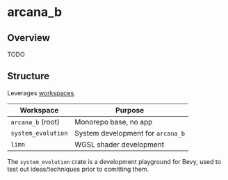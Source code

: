 # arcana_b

## Overview

TODO

## Structure

Leverages [workspaces](https://doc.rust-lang.org/cargo/reference/workspaces.html).

| Workspace               | Purpose                                                             |
| ----------------------- | ------------------------------------------------------------------- |
| `arcana_b` (root)       | Monorepo base, no app                                               |
| `system_evolution`      | System development for `arcana_b`                                   |
| `limn`                  | WGSL shader development                                             |

The `system_evolution` crate is a development playground for Bevy, used to test out ideas/techniques prior to comitting them.
